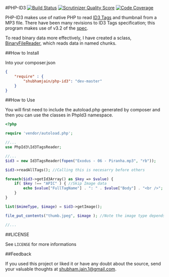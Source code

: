 #PHP-ID3 [![Build Status](https://travis-ci.org/mhor/PHP-ID3.png?branch=master)](https://travis-ci.org/mhor/PHP-ID3) [![Scrutinizer Quality Score](https://scrutinizer-ci.com/g/mhor/PHP-ID3/badges/quality-score.png?s=e89906bddeace102839be9f84bac81e9aa695c34)](https://scrutinizer-ci.com/g/mhor/PHP-ID3/) [![Code Coverage](https://scrutinizer-ci.com/g/mhor/PHP-ID3/badges/coverage.png?s=aee777183ef3de0c9c3ef2c359beac3a966dff2c)](https://scrutinizer-ci.com/g/mhor/PHP-ID3/)

PHP-ID3 makes use of native PHP to read [ID3 Tags](http://en.wikipedia.org/wiki/ID3‎) and thumbnail from a MP3 file. There have been many revisions to ID3 Tags specification; this program makes use of v3.2 of the [spec](http://id3.org/id3v2.3.0).

To read binary data more effectively, I have created a sclass, [BinaryFileReader](https://gist.github.com/shubhamjain/5964350), which reads data in named chunks. 

##How to Install

Into your composer.json

```json
{
    "require" : {
        "shubhamjain/php-id3": "dev-master"
    }
}
```

##How to Use

You will first need to include the autoload.php generated by composer and then you can use the classes in PhpId3 namespace.

```php
<?php

require 'vendor/autoload.php';

//...
use PhpId3\Id3TagsReader;

//...
$id3 = new Id3TagsReader(fopen("Exodus - 06 - Piranha.mp3", "rb"));

$id3->readAllTags(); //Calling this is necesarry before others

foreach($id3->getId3Array() as $key => $value) {
	if( $key !== "APIC" ) { //Skip Image data
		echo $value["FullTagName"] . ": " . $value["Body"] . "<br />"; 
    }
}

list($mimeType, $image) = $id3->getImage();

file_put_contents("thumb.jpeg", $image ); //Note the image type depends upon MimeType

//...
```

##LICENSE

See ``LICENSE`` for more informations

##Feedback

If you used this project or liked it or have any doubt about the source, send your valuable thoughts at <shubham.jain.1@gmail.com>.
